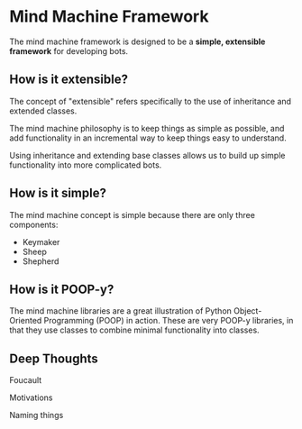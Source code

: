# Mind Machine Framework

The mind machine framework is designed to be a
**simple, extensible framework** for developing
bots.

## How is it extensible?

The concept of "extensible" refers specifically to the use
of inheritance and extended classes. 

The mind machine philosophy is to keep things as simple
as possible, and add functionality in an incremental way
to keep things easy to understand.

Using inheritance and extending base classes allows us to
build up simple functionality into more complicated bots.


## How is it simple?

The mind machine concept is simple because there are only three
components:

* Keymaker
* Sheep
* Shepherd


## How is it POOP-y?

The mind machine libraries are a great illustration of
Python Object-Oriented Programming (POOP) in action.
These are very POOP-y libraries, in that they use
classes to combine minimal functionality into classes.


## Deep Thoughts

Foucault

Motivations

Naming things

